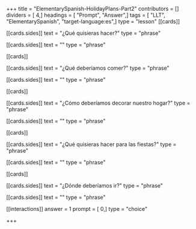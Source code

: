 +++
title = "ElementarySpanish-HolidayPlans-Part2"
contributors = []
dividers = [ 4,]
headings = [ "Prompt", "Answer",]
tags = [ "LLT", "ElementarySpanish", "target-language:es",]
type = "lesson"
[[cards]]

[[cards.sides]]
text = "¿Qué quisieras hacer?"
type = "phrase"

[[cards.sides]]
text = ""
type = "phrase"

[[cards]]

[[cards.sides]]
text = "¿Qué deberíamos comer?"
type = "phrase"

[[cards.sides]]
text = ""
type = "phrase"

[[cards]]

[[cards.sides]]
text = "¿Cómo deberíamos decorar nuestro hogar?"
type = "phrase"

[[cards.sides]]
text = ""
type = "phrase"

[[cards]]

[[cards.sides]]
text = "¿Qué quisieras hacer para las fiestas?"
type = "phrase"

[[cards.sides]]
text = ""
type = "phrase"

[[cards]]

[[cards.sides]]
text = "¿Dónde deberíamos ir?"
type = "phrase"

[[cards.sides]]
text = ""
type = "phrase"

[[interactions]]
answer = 1
prompt = [ 0,]
type = "choice"

+++
